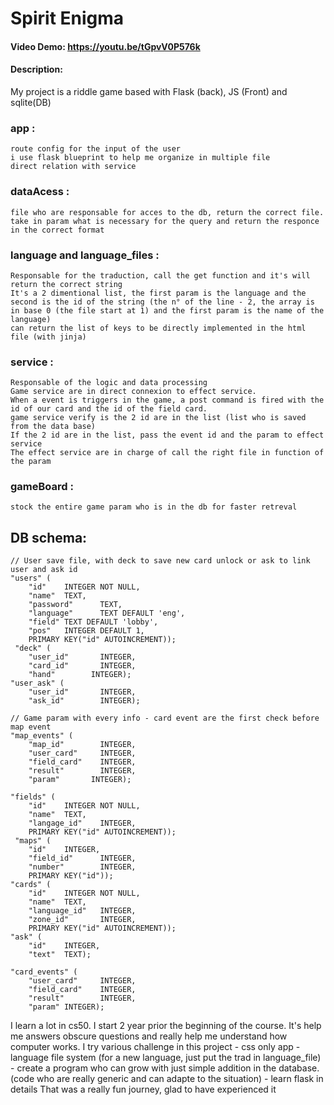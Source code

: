 # Spirit Enigma
#### Video Demo:  https://youtu.be/tGpvV0P576k
#### Description:
My project is a riddle game based with Flask (back), JS (Front) and sqlite(DB)

### app :
    route config for the input of the user
    i use flask blueprint to help me organize in multiple file
    direct relation with service

### dataAcess :
    file who are responsable for acces to the db, return the correct file.
    take in param what is necessary for the query and return the responce in the correct format

### language and language_files :
    Responsable for the traduction, call the get function and it's will return the correct string
    It's a 2 dimentional list, the first param is the language and the second is the id of the string (the n° of the line - 2, the array is in base 0 (the file start at 1) and the first param is the name of the language)
    can return the list of keys to be directly implemented in the html file (with jinja)

### service :
    Responsable of the logic and data processing
    Game service are in direct connexion to effect service.
    When a event is triggers in the game, a post command is fired with the id of our card and the id of the field card.
    game service verify is the 2 id are in the list (list who is saved from the data base)
    If the 2 id are in the list, pass the event id and the param to effect service
    The effect service are in charge of call the right file in function of the param

### gameBoard :
    stock the entire game param who is in the db for faster retreval

## DB schema:
    // User save file, with deck to save new card unlock or ask to link user and ask id
    "users" (
        "id"    INTEGER NOT NULL,
        "name"  TEXT,
        "password"      TEXT,
        "language"      TEXT DEFAULT 'eng',
        "field" TEXT DEFAULT 'lobby',
        "pos"   INTEGER DEFAULT 1,
        PRIMARY KEY("id" AUTOINCREMENT));
     "deck" (
        "user_id"       INTEGER,
        "card_id"       INTEGER,
        "hand"        INTEGER);
    "user_ask" (
        "user_id"       INTEGER,
        "ask_id"        INTEGER);

    // Game param with every info - card event are the first check before map event
    "map_events" (
        "map_id"        INTEGER,
        "user_card"     INTEGER,
        "field_card"    INTEGER,
        "result"        INTEGER,
        "param"       INTEGER);

    "fields" (
        "id"    INTEGER NOT NULL,
        "name"  TEXT,
        "langage_id"    INTEGER,
        PRIMARY KEY("id" AUTOINCREMENT));
     "maps" (
        "id"    INTEGER,
        "field_id"      INTEGER,
        "number"        INTEGER,
        PRIMARY KEY("id"));
    "cards" (
        "id"    INTEGER NOT NULL,
        "name"  TEXT,
        "language_id"   INTEGER,
        "zone_id"       INTEGER,
        PRIMARY KEY("id" AUTOINCREMENT));
    "ask" (
        "id"    INTEGER,
        "text"  TEXT);

    "card_events" (
        "user_card"     INTEGER,
        "field_card"    INTEGER,
        "result"        INTEGER,
        "param" INTEGER);


I learn a lot in cs50.
I start 2 year prior the beginning of the course.
It's help me answers obscure questions and really help me understand how computer works.
I try various challenge in this project
    - css only app
    - language file system (for a new language, just put the trad in language_file)
    - create a program who can grow with just simple addition in the database. (code who are really generic and can adapte to the
      situation)
    - learn flask in details
That was a really fun journey,
glad to have experienced it
